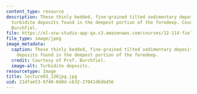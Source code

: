 ```yaml
---
content_type: resource
description: These thinly bedded, fine-grained tilted sedimentary deposits are the
  turbidite deposits found in the deepest portion of the foredeep. Courtesy of Prof.
  Burchfiel.
file: https://ol-ocw-studio-app-qa.s3.amazonaws.com/courses/12-114-field-geology-i-fall-2005/21dfae5397400d0dc63227041d6dbd56_lecture03_138jpg.jpg
file_type: image/jpeg
image_metadata:
  caption: These thinly bedded, fine-grained tilted sedimentary deposits are the turbidite
    deposits found in the deepest portion of the foredeep.
  credit: Courtesy of Prof. Burchfiel.
  image-alt: Turbidite deposits.
resourcetype: Image
title: lecture03_138jpg.jpg
uid: 21dfae53-9740-0d0d-c632-27041d6dbd56
---
```

